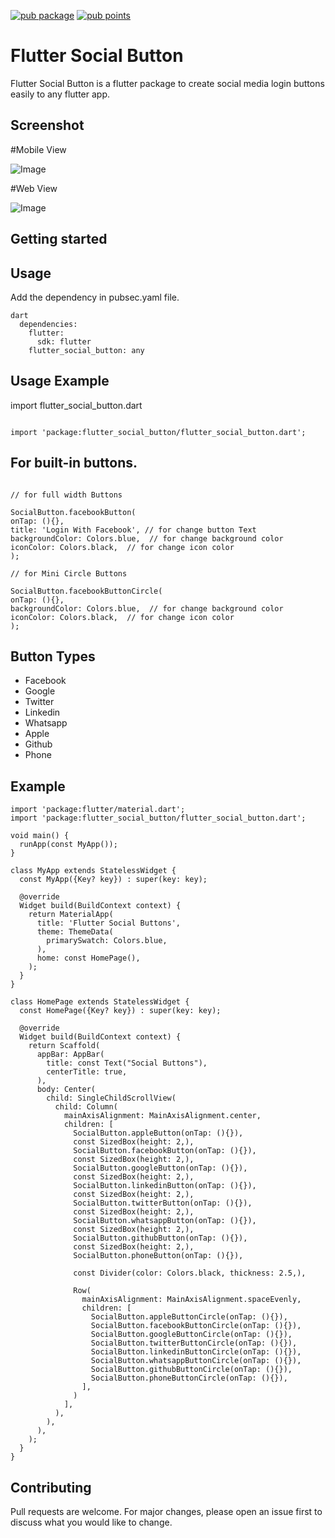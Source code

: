 [![pub package](https://img.shields.io/pub/v/flutter_social_button.svg)](https://pub.dev/packages/flutter_social_button)
[![pub points](https://badges.bar/flutter_social_button/pub%20points)](https://pub.dev/packages/flutter_social_button)


# Flutter Social Button

Flutter Social Button is a flutter package to create social media login buttons easily to any flutter app.

## Screenshot

#Mobile View

![Image](https://github.com/alok2811/flutter_social_button/blob/master/screenshots/phone_screen.png)

#Web View

![Image](https://github.com/alok2811/flutter_social_button/blob/master/screenshots/desktop_screen.png)

## Getting started

## Usage

Add the dependency in pubsec.yaml file.

```
dart
  dependencies:
    flutter:
      sdk: flutter
    flutter_social_button: any
```


## Usage Example

import flutter_social_button.dart

```

import 'package:flutter_social_button/flutter_social_button.dart';

```
## For built-in buttons.

```

// for full width Buttons

SocialButton.facebookButton(
onTap: (){},
title: 'Login With Facebook', // for change button Text
backgroundColor: Colors.blue,  // for change background color
iconColor: Colors.black,  // for change icon color
);

// for Mini Circle Buttons

SocialButton.facebookButtonCircle(
onTap: (){},
backgroundColor: Colors.blue,  // for change background color
iconColor: Colors.black,  // for change icon color
);

```


## Button Types

- Facebook
- Google
- Twitter
- Linkedin
- Whatsapp
- Apple
- Github
- Phone


## Example

```
import 'package:flutter/material.dart';
import 'package:flutter_social_button/flutter_social_button.dart';

void main() {
  runApp(const MyApp());
}

class MyApp extends StatelessWidget {
  const MyApp({Key? key}) : super(key: key);

  @override
  Widget build(BuildContext context) {
    return MaterialApp(
      title: 'Flutter Social Buttons',
      theme: ThemeData(
        primarySwatch: Colors.blue,
      ),
      home: const HomePage(),
    );
  }
}

class HomePage extends StatelessWidget {
  const HomePage({Key? key}) : super(key: key);

  @override
  Widget build(BuildContext context) {
    return Scaffold(
      appBar: AppBar(
        title: const Text("Social Buttons"),
        centerTitle: true,
      ),
      body: Center(
        child: SingleChildScrollView(
          child: Column(
            mainAxisAlignment: MainAxisAlignment.center,
            children: [
              SocialButton.appleButton(onTap: (){}),
              const SizedBox(height: 2,),
              SocialButton.facebookButton(onTap: (){}),
              const SizedBox(height: 2,),
              SocialButton.googleButton(onTap: (){}),
              const SizedBox(height: 2,),
              SocialButton.linkedinButton(onTap: (){}),
              const SizedBox(height: 2,),
              SocialButton.twitterButton(onTap: (){}),
              const SizedBox(height: 2,),
              SocialButton.whatsappButton(onTap: (){}),
              const SizedBox(height: 2,),
              SocialButton.githubButton(onTap: (){}),
              const SizedBox(height: 2,),
              SocialButton.phoneButton(onTap: (){}),

              const Divider(color: Colors.black, thickness: 2.5,),

              Row(
                mainAxisAlignment: MainAxisAlignment.spaceEvenly,
                children: [
                  SocialButton.appleButtonCircle(onTap: (){}),
                  SocialButton.facebookButtonCircle(onTap: (){}),
                  SocialButton.googleButtonCircle(onTap: (){}),
                  SocialButton.twitterButtonCircle(onTap: (){}),
                  SocialButton.linkedinButtonCircle(onTap: (){}),
                  SocialButton.whatsappButtonCircle(onTap: (){}),
                  SocialButton.githubButtonCircle(onTap: (){}),
                  SocialButton.phoneButtonCircle(onTap: (){}),
                ],
              )
            ],
          ),
        ),
      ),
    );
  }
}

```


## Contributing
Pull requests are welcome. For major changes, please open an issue first to discuss what you would like to change.
